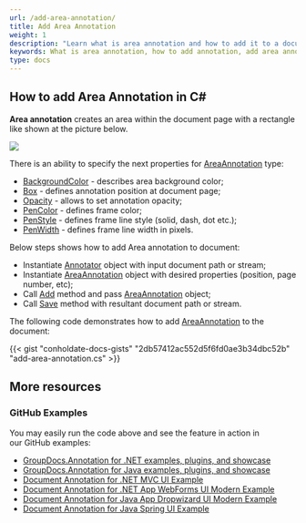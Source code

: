 ```yaml
---
url: /add-area-annotation/
title: Add Area Annotation
weight: 1
description: "Learn what is area annotation and how to add it to a document programmatically using GroupDocs.Annotation API which is a part of Conholdate.Total for .NET."
keywords: What is area annotation, how to add annotation, add area annotation
type: docs
---
```


## How to add Area Annotation in C# 

**Area annotation** creates an area within the document page with a rectangle like shown at the picture below. 

![](annotation/net/images/add-area-annotation.png)

There is an ability to specify the next properties for [AreaAnnotation](https://apireference.groupdocs.com/net/annotation/groupdocs.annotation.models.annotationmodels/areaannotation) type:

*   [BackgroundColor](https://apireference.groupdocs.com/annotation/net/groupdocs.annotation.models.annotationmodels/areaannotation/properties/backgroundcolor) - describes area background color;
*   [Box](https://apireference.groupdocs.com/annotation/net/groupdocs.annotation.models.annotationmodels/areaannotation/properties/box) - defines annotation position at document page;
*   [Opacity](https://apireference.groupdocs.com/annotation/net/groupdocs.annotation.models.annotationmodels/areaannotation/properties/opacity) - allows to set annotation opacity;
*   [PenColor](https://apireference.groupdocs.com/annotation/net/groupdocs.annotation.models.annotationmodels/areaannotation/properties/pencolor) - defines frame color;
*   [PenStyle](https://apireference.groupdocs.com/annotation/net/groupdocs.annotation.models.annotationmodels/areaannotation/properties/penstyle) - defines frame line style (solid, dash, dot etc.);
*   [PenWidth](https://apireference.groupdocs.com/annotation/net/groupdocs.annotation.models.annotationmodels/areaannotation/properties/penwidth) - defines frame line width in pixels.

Below steps shows how to add Area annotation to document:

*   Instantiate [Annotator](https://apireference.groupdocs.com/net/annotation/groupdocs.annotation/annotator) object with input document path or stream;
*   Instantiate [AreaAnnotation](https://apireference.groupdocs.com/net/annotation/groupdocs.annotation.models.annotationmodels/areaannotation) object with desired properties (position, page number, etc);
*   Call [Add](https://apireference.groupdocs.com/net/annotation/groupdocs.annotation/annotator/methods/add) method and pass [AreaAnnotation](https://apireference.groupdocs.com/net/annotation/groupdocs.annotation.models.annotationmodels/areaannotation) object;
*   Call [Save](https://apireference.groupdocs.com/net/annotation/groupdocs.annotation/annotator/methods/save/index) method with resultant document path or stream.

The following code demonstrates how to add [AreaAnnotation](https://apireference.groupdocs.com/net/annotation/groupdocs.annotation.models.annotationmodels/areaannotation) to the document:

{{< gist "conholdate-docs-gists" "2db57412ac552d5f6fd0ae3b34dbc52b" "add-area-annotation.cs" >}}

## More resources
### GitHub Examples
You may easily run the code above and see the feature in action in our GitHub examples:

*   [GroupDocs.Annotation for .NET examples, plugins, and showcase](https://github.com/groupdocs-annotation/GroupDocs.Annotation-for-.NET)
*   [GroupDocs.Annotation for Java examples, plugins, and showcase](https://github.com/groupdocs-annotation/GroupDocs.Annotation-for-Java)
*   [Document Annotation for .NET MVC UI Example](https://github.com/groupdocs-annotation/GroupDocs.Annotation-for-.NET-MVC)
*   [Document Annotation for .NET App WebForms UI Modern Example](https://github.com/groupdocs-annotation/GroupDocs.Annotation-for-.NET-WebForms)
*   [Document Annotation for Java App Dropwizard UI Modern Example](https://github.com/groupdocs-annotation/GroupDocs.Annotation-for-Java-Dropwizard)
*   [Document Annotation for Java Spring UI Example](https://github.com/groupdocs-annotation/GroupDocs.Annotation-for-Java-Spring)
    


